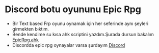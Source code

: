 # Discord botu oyununu Epic Rpg
- Bir Text based Frp oyunu oynamak için her seferinde aynı şeyleri girmekten bıktım.
- Bende kendime su kısa ahk scriptini yazdım.Şurada dursun bakalım [EpicRpg.ahk](EpicRpg.ahk)
- Discordda epic rpg oynayalar varsa şurdayım [Discord](https://discord.gg/CX3eZmX )
